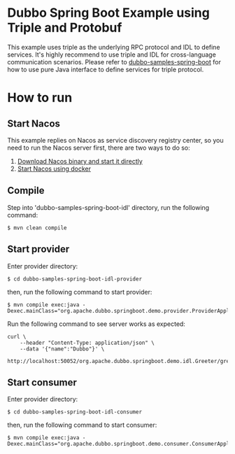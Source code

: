 # Dubbo Spring Boot Example using Triple and Protobuf

This example uses triple as the underlying RPC protocol and IDL to define services. It's highly recommend to use triple and IDL for cross-language communication scenarios. Please refer to [dubbo-samples-spring-boot](../dubbo-samples-spring-boot) for how to use pure Java interface to define services for triple protocol.

# How to run

## Start Nacos
This example replies on Nacos as service discovery registry center, so you need to run the Nacos server first, there are two ways to do so:
1. [Download Nacos binary and start it directly](https://dubbo-next.staged.apache.org/zh-cn/overview/reference/integrations/nacos/#本地下载)
2. [Start Nacos using docker](https://dubbo-next.staged.apache.org/zh-cn/overview/reference/integrations/nacos/#docker)

## Compile

Step into 'dubbo-samples-spring-boot-idl' directory, run the following command:

```shell
$ mvn clean compile
```

## Start provider

Enter provider directory:
```shell
$ cd dubbo-samples-spring-boot-idl-provider
```

then, run the following command to start provider:
```shell
$ mvn compile exec:java -Dexec.mainClass="org.apache.dubbo.springboot.demo.provider.ProviderApplication"
```

Run the following command to see server works as expected:
```shell
curl \
    --header "Content-Type: application/json" \
    --data '{"name":"Dubbo"}' \
    http://localhost:50052/org.apache.dubbo.springboot.demo.idl.Greeter/greet/
```

## Start consumer

Enter provider directory:
```shell
$ cd dubbo-samples-spring-boot-idl-consumer
```

then, run the following command to start consumer:
```shell
$ mvn compile exec:java -Dexec.mainClass="org.apache.dubbo.springboot.demo.consumer.ConsumerApplication"
```



